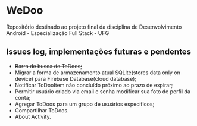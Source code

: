 # WeDoo
Repositório destinado ao projeto final da disciplina de Desenvolvimento Android - Especialização Full Stack - UFG

## Issues log, implementações futuras e pendentes
 - ~~Barra de busca de ToDoos;~~
 - Migrar a forma de armazenamento atual SQLite(stores data only on device) para Firebase Database(cloud database);
 - Notificar ToDooItem não concluído próximo ao prazo de expirar;
 - Permitir usuário criado via email e senha modificar sua foto de perfil da conta;
 - Agregar ToDoos para um grupo de usuários específicos;
 - Compartilhar ToDoos.
 - About Activity.
